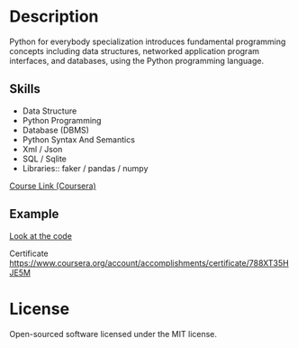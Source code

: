 # Description
Python for everybody specialization introduces fundamental programming concepts including data structures, networked application program interfaces, and databases, using the Python programming language.
## Skills
* Data Structure
* Python Programming
* Database (DBMS)
* Python Syntax And Semantics
* Xml / Json 
* SQL / Sqlite 
* Libraries:: faker / pandas / numpy

[Course Link (Coursera)](https://www.coursera.org/specializations/python)
## Example
[Look at the code](https://github.com/bobrokerson/python_michigan/blob/main/assignment/assignment6.py)

Certificate https://www.coursera.org/account/accomplishments/certificate/788XT35HJE5M

# License
Open-sourced software licensed under the MIT license.

